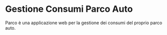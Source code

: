 # Gestione Consumi Parco Auto

Parco è una applicazione web per la gestione dei consumi del proprio parco auto.
